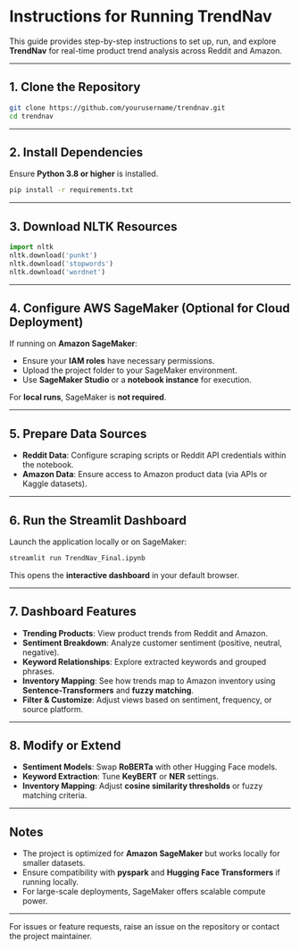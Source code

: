 # Instructions for Running TrendNav

This guide provides step-by-step instructions to set up, run, and explore **TrendNav** for real-time product trend analysis across Reddit and Amazon.

---

## 1. Clone the Repository

```bash
git clone https://github.com/yourusername/trendnav.git
cd trendnav
```

---

## 2. Install Dependencies

Ensure **Python 3.8 or higher** is installed.

```bash
pip install -r requirements.txt
```

---

## 3. Download NLTK Resources

```python
import nltk
nltk.download('punkt')
nltk.download('stopwords')
nltk.download('wordnet')
```

---

## 4. Configure AWS SageMaker (Optional for Cloud Deployment)

If running on **Amazon SageMaker**:
- Ensure your **IAM roles** have necessary permissions.
- Upload the project folder to your SageMaker environment.
- Use **SageMaker Studio** or a **notebook instance** for execution.

For **local runs**, SageMaker is **not required**.

---

## 5. Prepare Data Sources

- **Reddit Data**: Configure scraping scripts or Reddit API credentials within the notebook.
- **Amazon Data**: Ensure access to Amazon product data (via APIs or Kaggle datasets).

---

## 6. Run the Streamlit Dashboard

Launch the application locally or on SageMaker:

```bash
streamlit run TrendNav_Final.ipynb
```

This opens the **interactive dashboard** in your default browser.

---

## 7. Dashboard Features

- **Trending Products**: View product trends from Reddit and Amazon.
- **Sentiment Breakdown**: Analyze customer sentiment (positive, neutral, negative).
- **Keyword Relationships**: Explore extracted keywords and grouped phrases.
- **Inventory Mapping**: See how trends map to Amazon inventory using **Sentence-Transformers** and **fuzzy matching**.
- **Filter & Customize**: Adjust views based on sentiment, frequency, or source platform.

---

## 8. Modify or Extend

- **Sentiment Models**: Swap **RoBERTa** with other Hugging Face models.
- **Keyword Extraction**: Tune **KeyBERT** or **NER** settings.
- **Inventory Mapping**: Adjust **cosine similarity thresholds** or fuzzy matching criteria.

---

## Notes

- The project is optimized for **Amazon SageMaker** but works locally for smaller datasets.
- Ensure compatibility with **pyspark** and **Hugging Face Transformers** if running locally.
- For large-scale deployments, SageMaker offers scalable compute power.

---

For issues or feature requests, raise an issue on the repository or contact the project maintainer.
